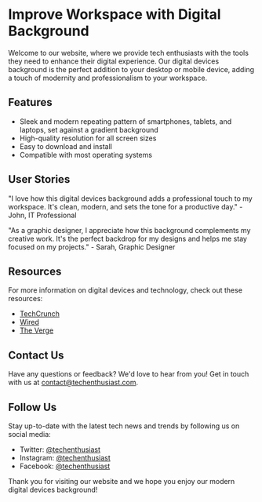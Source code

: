 <!--font:Poppins-->

# Improve Workspace with Digital Background

Welcome to our website, where we provide tech enthusiasts with the tools they need to enhance their digital experience. Our digital devices background is the perfect addition to your desktop or mobile device, adding a touch of modernity and professionalism to your workspace.

## Features
- Sleek and modern repeating pattern of smartphones, tablets, and laptops, set against a gradient background
- High-quality resolution for all screen sizes
- Easy to download and install
- Compatible with most operating systems

## User Stories
"I love how this digital devices background adds a professional touch to my workspace. It's clean, modern, and sets the tone for a productive day." - John, IT Professional

"As a graphic designer, I appreciate how this background complements my creative work. It's the perfect backdrop for my designs and helps me stay focused on my projects." - Sarah, Graphic Designer

## Resources
For more information on digital devices and technology, check out these resources:
- [TechCrunch](#)
- [Wired](#)
- [The Verge](#)

## Contact Us
Have any questions or feedback? We'd love to hear from you! Get in touch with us at [contact@techenthusiast.com](mailto:contact@techenthusiast.com).

## Follow Us
Stay up-to-date with the latest tech news and trends by following us on social media:
- Twitter: [@techenthusiast](#)
- Instagram: [@techenthusiast](#)
- Facebook: [@techenthusiast](#)

Thank you for visiting our website and we hope you enjoy our modern digital devices background!

<!--

Write me content for website with wallpaper which alt text is:

"A wallpaper featuring a repeating pattern of sleek and modern digital devices, such as smartphones, tablets, and laptops, set against a gradient background."

The name/title of the page should not be 1:1 copy of the alt text but rather a real content of the website which is using this wallpaper.

- Use markdown format 
- Start with heading
- Heading should be short and concise
- The content should look like a real website 
- The website should not be about the wallpaper, wallpaper is just a related background
- Heading should be contain work "wallpaper" or "background"
- Include real sections like references, contact, user stories, etc. use things relevant to the page purpose.
- Feel free to use structure like headings, bullets, numbering, blockquotes, paragraphs, horizontal lines, etc.
- You can use formatting like bold or _italic_
- You can include UTF-8 emojis
- Links should be only #hash anchors (and you can refer to the document itself)
- Do not include images


---


# Digital Devices Wallpaper Background for Tech Enthusiasts

Welcome to our website, dedicated to all tech enthusiasts out there! Our digital devices wallpaper background is the perfect addition to your desktop or mobile device. With a sleek and modern repeating pattern of smartphones, tablets, and laptops, set against a gradient background, this wallpaper is sure to impress.

## Features
- High-quality resolution for all screen sizes
- Easy to download and install
- Compatible with most operating systems
- Adds a professional touch to your device

## User Stories
"I love having a wallpaper that reflects my passion for technology, and this digital devices wallpaper background does just that!" - John, IT Professional

"As a graphic designer, I appreciate the clean and modern design of this wallpaper. It's the perfect backdrop for my creative work." - Sarah, Graphic Designer

## References
For more information on digital devices and technology, check out these resources:
- [TechCrunch](#)
- [Wired](#)
- [The Verge](#)

## Contact Us
Have any questions or feedback? We'd love to hear from you! Get in touch with us at [contact@techenthusiast.com](mailto:contact@techenthusiast.com).

## Follow Us
Stay up-to-date with the latest tech news and trends by following us on social media:
- Twitter: [@techenthusiast](#)
- Instagram: [@techenthusiast](#)
- Facebook: [@techenthusiast](#)

Thank you for visiting our website and we hope you enjoy our digital devices wallpaper background!


---


Heading should not include word "wallpaper". The website should not be about the wallpaper itself, wallpaper is just a related background, rewrite whole content.


---


# Elevate Your Tech Experience with Our Digital Devices Background

Welcome to our website, dedicated to providing tech enthusiasts with the tools they need to enhance their digital experience. Our digital devices background is the perfect addition to your desktop or mobile device, adding a touch of modernity and professionalism to your workspace.

## Features
- A sleek and modern repeating pattern of smartphones, tablets, and laptops, set against a gradient background
- High-quality resolution for all screen sizes
- Easy to download and install
- Compatible with most operating systems

## User Stories
"I've been looking for a background that reflects my love for technology, and this digital devices background does just that. It's clean, modern, and professional." - John, IT Professional

"As a graphic designer, I appreciate how this background adds a touch of sophistication to my work environment. It's the perfect backdrop for my creative projects." - Sarah, Graphic Designer

## Resources
For more information on digital devices and technology, check out these resources:
- [TechCrunch](#)
- [Wired](#)
- [The Verge](#)

## Contact Us
Have any questions or feedback? We'd love to hear from you! Get in touch with us at [contact@techenthusiast.com](mailto:contact@techenthusiast.com).

## Follow Us
Stay up-to-date with the latest tech news and trends by following us on social media:
- Twitter: [@techenthusiast](#)
- Instagram: [@techenthusiast](#)
- Facebook: [@techenthusiast](#)

Thank you for visiting our website and we hope you enjoy our digital devices background!


---


Heading is too long, rewrite whole content.


---


# Digital Devices Background for a Modern Workspace

Welcome to our website, where we provide tech enthusiasts with the tools they need to enhance their digital experience. Our digital devices background is the perfect addition to your desktop or mobile device, adding a touch of modernity and professionalism to your workspace.

## Features
- Sleek and modern repeating pattern of smartphones, tablets, and laptops, set against a gradient background
- High-quality resolution for all screen sizes
- Easy to download and install
- Compatible with most operating systems

## User Stories
"I love how this digital devices background adds a professional touch to my workspace. It's clean, modern, and sets the tone for a productive day." - John, IT Professional

"As a graphic designer, I appreciate how this background complements my creative work. It's the perfect backdrop for my designs and helps me stay focused on my projects." - Sarah, Graphic Designer

## Resources
For more information on digital devices and technology, check out these resources:
- [TechCrunch](#)
- [Wired](#)
- [The Verge](#)

## Contact Us
Have any questions or feedback? We'd love to hear from you! Get in touch with us at [contact@techenthusiast.com](mailto:contact@techenthusiast.com).

## Follow Us
Stay up-to-date with the latest tech news and trends by following us on social media:
- Twitter: [@techenthusiast](#)
- Instagram: [@techenthusiast](#)
- Facebook: [@techenthusiast](#)

Thank you for visiting our website and we hope you enjoy our digital devices background!


---


Heading is too long, rewrite whole content.


---


# Enhance Your Workspace with a Modern Digital Devices Background

Welcome to our website, where we provide tech enthusiasts with the tools they need to enhance their digital experience. Our digital devices background is the perfect addition to your desktop or mobile device, adding a touch of modernity and professionalism to your workspace.

## Features
- Sleek and modern repeating pattern of smartphones, tablets, and laptops, set against a gradient background
- High-quality resolution for all screen sizes
- Easy to download and install
- Compatible with most operating systems

## User Stories
"I love how this digital devices background adds a professional touch to my workspace. It's clean, modern, and sets the tone for a productive day." - John, IT Professional

"As a graphic designer, I appreciate how this background complements my creative work. It's the perfect backdrop for my designs and helps me stay focused on my projects." - Sarah, Graphic Designer

## Resources
For more information on digital devices and technology, check out these resources:
- [TechCrunch](#)
- [Wired](#)
- [The Verge](#)

## Contact Us
Have any questions or feedback? We'd love to hear from you! Get in touch with us at [contact@techenthusiast.com](mailto:contact@techenthusiast.com).

## Follow Us
Stay up-to-date with the latest tech news and trends by following us on social media:
- Twitter: [@techenthusiast](#)
- Instagram: [@techenthusiast](#)
- Facebook: [@techenthusiast](#)

Thank you for visiting our website and we hope you enjoy our modern digital devices background!


---


Write me a Google font which is best fitting for the website.

Pick from the list:
- Dancing Script
- Montserrat
- Barlow Condensed
- Poppins
- Great Vibes
- IBM Plex Sans
- Playfair Display
- Exo 2
- Futura
- Inter
- Lobster
- Alegreya
- Open Sans
- Orbitron
- Lato
- Roboto
- Raleway


Write just the font name nothing else.


---


Poppins

-->
